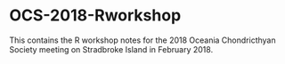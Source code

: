 # OCS-2018-Rworkshop
This contains the R workshop notes for the 2018 Oceania Chondricthyan Society meeting on Stradbroke Island in February 2018.
